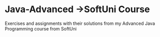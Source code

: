 # Java-Advanced ->SoftUni Course
Еxercises and assignments
with their solutions from my Advanced Java Programming course from SoftUni
